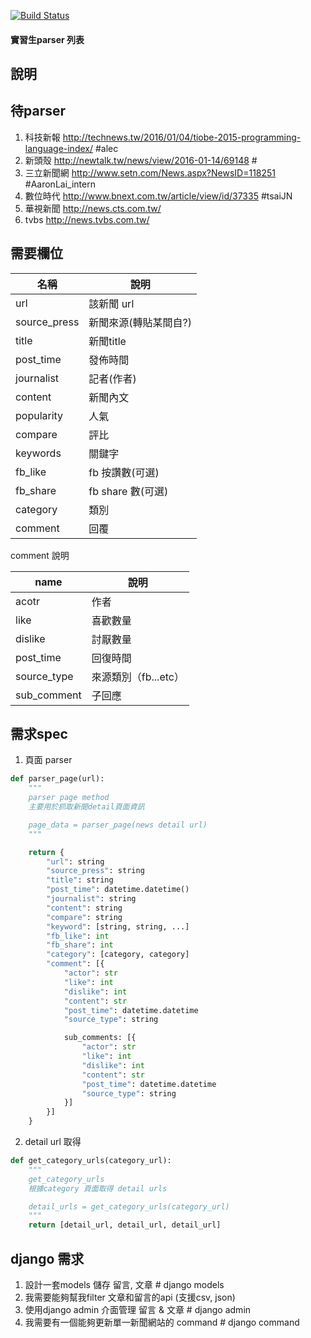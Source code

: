 [![Build Status](https://travis-ci.org/livingbio/news_parser.svg?branch=master)](https://travis-ci.org/livingbio/news_parser)

#### 實習生parser 列表

說明
---

待parser
---

1. 科技新報        http://technews.tw/2016/01/04/tiobe-2015-programming-language-index/  #alec
2. 新頭殼      http://newtalk.tw/news/view/2016-01-14/69148 #
3. 三立新聞網      http://www.setn.com/News.aspx?NewsID=118251  #AaronLai_intern
4. 數位時代        http://www.bnext.com.tw/article/view/id/37335  #tsaiJN
5. 華視新聞     http://news.cts.com.tw/
6. tvbs         http://news.tvbs.com.tw/

需要欄位
---

名稱| 說明
---|---
url| 該新聞 url
source_press| 新聞來源(轉貼某間自?)
title| 新聞title
post_time| 發佈時間
journalist| 記者(作者)
content| 新聞內文
popularity| 人氣
compare| 評比
keywords| 關鍵字
fb_like| fb 按讚數(可選)
fb_share| fb share 數(可選)
category| 類別
comment| 回覆


comment 說明

name| 說明
---|---
acotr| 作者
like| 喜歡數量
dislike| 討厭數量
post_time| 回復時間
source_type| 來源類別（fb...etc）
sub_comment| 子回應



需求spec
---
1. 頁面 parser
```python
def parser_page(url):
    """
    parser page method
    主要用於抓取新聞detail頁面資訊

    page_data = parser_page(news detail url)
    """

    return {
        "url": string
        "source_press": string
        "title": string
        "post_time": datetime.datetime()
        "journalist": string
        "content": string
        "compare": string
        "keyword": [string, string, ...]
        "fb_like": int
        "fb_share": int
        "category": [category, category]
        "comment": [{
            "actor": str
            "like": int
            "dislike": int
            "content": str
            "post_time": datetime.datetime
            "source_type": string

            sub_comments: [{
                "actor": str
                "like": int
                "dislike": int
                "content": str
                "post_time": datetime.datetime
                "source_type": string
            }]
        }]
    }
```

2. detail url 取得
```python
def get_category_urls(category_url):
    """
    get_category_urls
    根據category 頁面取得 detail urls

    detail_urls = get_category_urls(category_url)
    """
    return [detail_url, detail_url, detail_url]

```




django 需求
---

1. 設計一套models 儲存 留言, 文章 # django models
2. 我需要能夠幫我filter 文章和留言的api (支援csv, json)
3. 使用django admin 介面管理 留言 & 文章 # django admin
4. 我需要有一個能夠更新單一新聞網站的 command # django command
